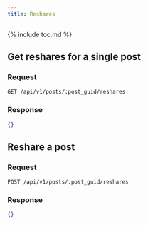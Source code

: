 ```yaml
---
title: Reshares
---
```


{% include toc.md %}

## Get reshares for a single post

### Request

~~~
GET /api/v1/posts/:post_guid/reshares
~~~

### Response

~~~json
{}
~~~

## Reshare a post

### Request

~~~
POST /api/v1/posts/:post_guid/reshares
~~~

### Response

~~~json
{}
~~~
